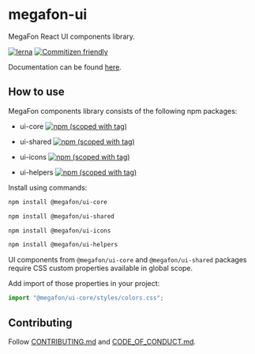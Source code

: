 # megafon-ui

MegaFon React UI components library.

[![lerna](https://img.shields.io/badge/maintained%20with-lerna-cc00ff.svg)](https://lerna.js.org/)
[![Commitizen friendly](https://img.shields.io/badge/commitizen-friendly-brightgreen.svg)](http://commitizen.github.io/cz-cli/)

Documentation can be found [here](https://ui.megafon.ru/intro).

## How to use

MegaFon components library consists of the following npm packages:

- ui-core
[![npm (scoped with tag)](https://img.shields.io/npm/v/@megafon/ui-core/latest?label=%40megafon%2Fui-core)](https://www.npmjs.com/package/@megafon/ui-core/v/latest)


- ui-shared
[![npm (scoped with tag)](https://img.shields.io/npm/v/@megafon/ui-shared/latest?label=%40megafon%2Fui-shared)](https://www.npmjs.com/package/@megafon/ui-shared/v/latest)


- ui-icons
[![npm (scoped with tag)](https://img.shields.io/npm/v/@megafon/ui-icons/latest?label=%40megafon%2Fui-icons)](https://www.npmjs.com/package/@megafon/ui-icons/v/latest)


- ui-helpers
[![npm (scoped with tag)](https://img.shields.io/npm/v/@megafon/ui-helpers/latest?label=%40megafon%2Fui-helpers)](https://www.npmjs.com/package/@megafon/ui-helpers/v/latest)

Install using commands:

```bash
npm install @megafon/ui-core
```
```bash
npm install @megafon/ui-shared
```
```bash
npm install @megafon/ui-icons
```
```bash
npm install @megafon/ui-helpers
```

UI components from `@megafon/ui-core` and `@megafon/ui-shared` packages require CSS custom properties available in
global scope.

Add import of those properties in your project:

```ts
import "@megafon/ui-core/styles/colors.css";
```

## Contributing

Follow [CONTRIBUTING.md](https://github.com/MegafonWebLab/megafon-ui/blob/master/CONTRIBUTING.md) and [CODE_OF_CONDUCT.md](https://github.com/MegafonWebLab/megafon-ui/blob/master/CODE_OF_CONDUCT.md).
